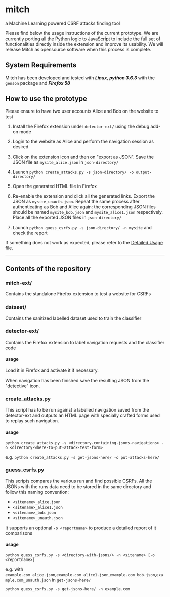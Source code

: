 # mitch
a Machine Learning powered CSRF attacks finding tool

Please find below the usage instructions of the current prototype. We are currently porting all the Python logic to JavaScript to include the full set of functionalities directly inside the extension and improve its usability. We will release Mitch as opensource software when this process is complete.

## System Requirements
Mitch has been developed and tested with ***Linux***, ***python 3.6.3*** with the `genson` package and ***Firefox 58***

## How to use the prototype

Please ensure to have two user accounts Alice and Bob on the website to test

1. Install the Firefox extension under `detector-ext/` using the debug add-on mode

2. Login to the website as Alice and perform the navigation session as desired

3. Click on the extension icon and then on "export as JSON". Save the JSON file as `mysite_alice.json` in `json-directory/`

4. Launch `python create_attacks.py -s json-directory/ -o output-directory/`

5. Open the generated HTML file in Firefox

6. Re-enable the extension and click all the generated links. Export the JSON as `mysite_unauth.json`. Repeat the same process after authenticating as Bob and Alice again: the corresponding JSON files should be named `mysite_bob.json` and `mysite_alice1.json` respectively. Place all the exported JSON files in `json-directory/`

7. Launch `python guess_csrfs.py -s json-directory/ -n mysite` and check the report

If something does not work as expected, please refer to the [Detailed Usage](https://github.com/alviser/mitch/blob/master/DETAILED_USAGE.md) file.

---

## Contents of the repository

### mitch-ext/
Contains the standalone Firefox extension to test a website for CSRFs

### dataset/
Contains the sanitized labelled dataset used to train the classifier

### detector-ext/
Contains the Firefox extension to label navigation requests and the classifier code 

#### usage
Load it in Firefox and activate it if necessary.

When navigation has been finished save the resulting JSON from the "detective" icon.

### create_attacks.py
This script has to be run against a labelled navigation saved from the detector-ext and outputs an HTML page with specially crafted forms used to replay such navigation.

#### usage
`python create_attacks.py -s <directory-containing-jsons-navigations> -o <directory-where-to-put-attack-test-form>`

e.g.
`python create_attacks.py -s get-jsons-here/ -o put-attacks-here/`

### guess_csrfs.py
This scripts compares the various run and find possible CSRFs.
All the JSONs with the runs data need to be stored in the same directory and follow this naming convention:

* `<sitename>_alice.json`
* `<sitename>_alice1.json`
* `<sitename>_bob.json`
* `<sitename>_unauth.json`

It supports an optional `-o <reportname>` to produce a detailed report of it comparisons

#### usage
`python guess_csrfs.py -s <directory-with-jsons/> -n <sitename> [-o <reportname>]`

e.g.
with `example.com_alice.json`,`example.com_alice1.json`,`example.com_bob.json`,`example.com_unauth.json` in `get-jsons-here/` 

`python guess_csrfs.py -s get-jsons-here/ -n example.com`